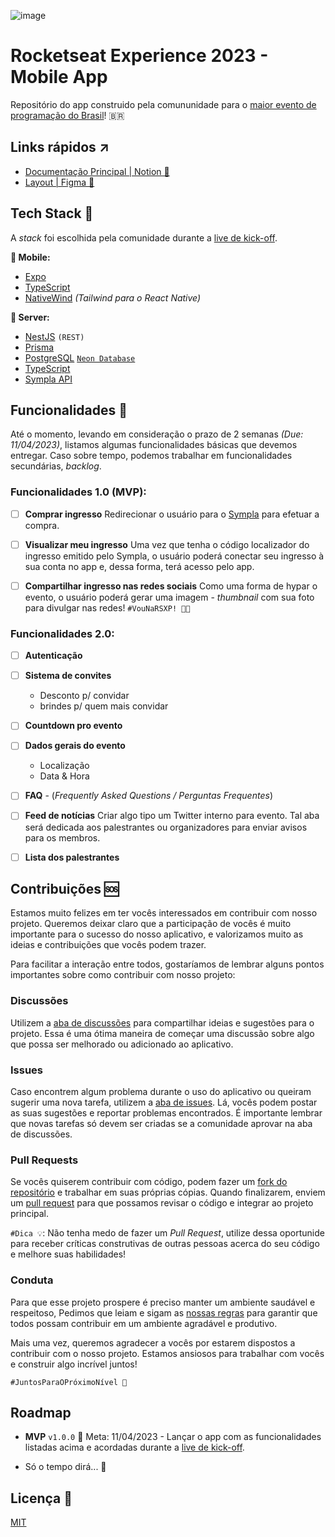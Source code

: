 ![image](https://user-images.githubusercontent.com/50504050/228393842-d5ebe930-d3ae-4fc8-a18a-f1d91a2b98e2.png)

# Rocketseat Experience 2023 - Mobile App
Repositório do app construido pela comununidade para o [maior evento de programação do Brasil](https://www.rocketseat.com.br/eventos/rsxp)! :brazil:

## Links rápidos ↗

- [Documentação Principal | Notion 📖](https://rsxp-2023.notion.site/App-Mobile-d98e3a215a604a8192b8aa99d7887708)
- [Layout | Figma 🎨](https://www.figma.com/file/mSZqH7CG5fXBO0jsHMyMts/RS%2FXP-23-App?node-id=0%3A1&t=VZ191dsu8YEtsdFX-1)


## Tech Stack 💜
A *stack* foi escolhida pela comunidade durante a [live de kick-off](https://www.youtube.com/watch?v=dDO0YKuHABY).

**📱 Mobile:**
- [Expo](https://github.com/expo/expo)
- [TypeScript](https://github.com/microsoft/TypeScript)
- [NativeWind](https://github.com/marklawlor/nativewind) *(Tailwind para o React Native)*

**🏧 Server:**
- [NestJS](https://github.com/nestjs/nest) `(REST)`
- [Prisma](https://github.com/prisma/prisma)
- [PostgreSQL](https://github.com/postgres) [`Neon Database`](http://neon.tech/)
- [TypeScript](https://github.com/microsoft/TypeScript)
- [Sympla API](https://www.sympla.com.br/api-doc/index.html)


## Funcionalidades 🚀

Até o momento, levando em consideração o prazo de 2 semanas *(Due: 11/04/2023)*, listamos algumas funcionalidades básicas que devemos entregar. Caso sobre tempo, podemos trabalhar em funcionalidades secundárias, *backlog*. 

### Funcionalidades 1.0 (MVP):

- [ ]  **Comprar ingresso**
Redirecionar o usuário para o [Sympla](https://www.sympla.com.br/) para efetuar a compra.

- [ ]  **Visualizar meu ingresso**
Uma vez que tenha o código localizador do ingresso emitido pelo Sympla, o usuário poderá conectar seu ingresso à sua conta no app e, dessa forma, terá acesso pelo app.

- [ ]  **Compartilhar ingresso nas redes sociais**
Como uma forma de hypar o evento, o usuário poderá gerar uma imagem - *thumbnail* com sua foto para divulgar nas redes! `#VouNaRSXP! 🚀💜`

### Funcionalidades 2.0:

- [ ]  **Autenticação**
- [ ]  **Sistema de convites**
    - Desconto p/ convidar
    - brindes p/ quem mais convidar
- [ ]  **Countdown pro evento**
- [ ]  **Dados gerais do evento**
    - Localização
    - Data & Hora
- [ ]  **FAQ** - (*Frequently Asked Questions / Perguntas Frequentes*)

- [ ]  **Feed de notícias**
Criar algo tipo um Twitter interno para evento. Tal aba será dedicada aos palestrantes ou organizadores para enviar avisos para os membros.

- [ ]  **Lista dos palestrantes**


## Contribuições 🆘

Estamos muito felizes em ter vocês interessados em contribuir com nosso projeto. Queremos deixar claro que a participação de vocês é muito importante para o sucesso do nosso aplicativo, e valorizamos muito as ideias e contribuições que vocês podem trazer.

Para facilitar a interação entre todos, gostaríamos de lembrar alguns pontos importantes sobre como contribuir com nosso projeto:

### Discussões
Utilizem a [aba de discussões](https://github.com/diego3g/rsxp-2023/discussions) para compartilhar ideias e sugestões para o projeto. Essa é uma ótima maneira de começar uma discussão sobre algo que possa ser melhorado ou adicionado ao aplicativo.


### Issues
Caso encontrem algum problema durante o uso do aplicativo ou queiram sugerir uma nova tarefa, utilizem a [aba de issues](https://github.com/diego3g/rsxp-2023/issues). Lá, vocês podem postar as suas sugestões e reportar problemas encontrados. É importante lembrar que novas tarefas só devem ser criadas se a comunidade aprovar na aba de discussões.


### Pull Requests
Se vocês quiserem contribuir com código, podem fazer um [fork do repositório](https://github.com/diego3g/rsxp-2023/fork) e trabalhar em suas próprias cópias. Quando finalizarem, enviem um [pull request](https://github.com/diego3g/rsxp-2023/pulls) para que possamos revisar o código e integrar ao projeto principal. 

`#Dica 💡`: Não tenha medo de fazer um *Pull Request*, utilize dessa oportunide para receber críticas construtivas de outras pessoas acerca do seu código e melhore suas habilidades!

### Conduta
Para que esse projeto prospere é preciso manter um ambiente saudável e respeitoso, Pedimos que leiam e sigam as [nossas regras](https://discord.com/channels/327861810768117763/804506874362986507) para garantir que todos possam contribuir em um ambiente agradável e produtivo.

Mais uma vez, queremos agradecer a vocês por estarem dispostos a contribuir com o nosso projeto. Estamos ansiosos para trabalhar com vocês e construir algo incrível juntos!

`#JuntosParaOPróximoNível 🚀`

## Roadmap

- **MVP** `v1.0.0` 📅 Meta: 11/04/2023 - Lançar o app com as funcionalidades listadas acima e acordadas durante a [live de kick-off](https://www.youtube.com/watch?v=dDO0YKuHABY).

- Só o tempo dirá... 👀

## Licença 📃

[MIT](https://github.com/diego3g/rsxp-2023/blob/main/LICENSE)

